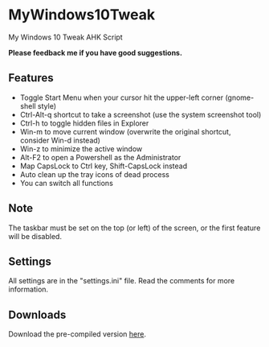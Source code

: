 # MyWindows10Tweak

My Windows 10 Tweak AHK Script

**Please feedback me if you have good suggestions.**

## Features

* Toggle Start Menu when your cursor hit the upper-left corner (gnome-shell style)
* Ctrl-Alt-q shortcut to take a screenshot (use the system screenshot tool)
* Ctrl-h to toggle hidden files in Explorer
* Win-m to move current window (overwrite the original shortcut, consider Win-d instead)
* Win-z to minimize the active window
* Alt-F2 to open a Powershell as the Administrator
* Map CapsLock to Ctrl key, Shift-CapsLock instead
* Auto clean up the tray icons of dead process
* You can switch all functions

## Note

The taskbar must be set on the top (or left) of the screen, or the first feature will be disabled.

## Settings

All settings are in the "settings.ini" file. Read the comments for more information.

## Downloads

Download the pre-compiled version [here](https://github.com/deluxghost/MyWindows10Tweak/releases).
